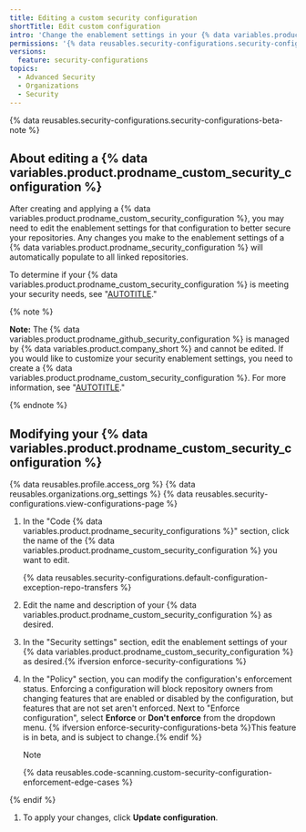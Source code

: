 ```yaml
---
title: Editing a custom security configuration
shortTitle: Edit custom configuration
intro: 'Change the enablement settings in your {% data variables.product.prodname_custom_security_configuration %} to better meet the security needs of your repositories.'
permissions: '{% data reusables.security-configurations.security-configurations-permissions %}'
versions:
  feature: security-configurations
topics:
  - Advanced Security
  - Organizations
  - Security
---
```


{% data reusables.security-configurations.security-configurations-beta-note %}

## About editing a {% data variables.product.prodname_custom_security_configuration %}

After creating and applying a {% data variables.product.prodname_custom_security_configuration %}, you may need to edit the enablement settings for that configuration to better secure your repositories. Any changes you make to the enablement settings of a {% data variables.product.prodname_security_configuration %} will automatically populate to all linked repositories.

To determine if your {% data variables.product.prodname_custom_security_configuration %} is meeting your security needs, see "[AUTOTITLE](/code-security/securing-your-organization/managing-the-security-of-your-organization/interpreting-security-findings-on-a-repository)."

{% note %}

**Note:** The {% data variables.product.prodname_github_security_configuration %} is managed by {% data variables.product.company_short %} and cannot be edited. If you would like to customize your security enablement settings, you need to create a {% data variables.product.prodname_custom_security_configuration %}. For more information, see "[AUTOTITLE](/code-security/securing-your-organization/meeting-your-specific-security-needs-with-custom-security-configurations/creating-a-custom-security-configuration)."

{% endnote %}

## Modifying your {% data variables.product.prodname_custom_security_configuration %}

{% data reusables.profile.access_org %}
{% data reusables.organizations.org_settings %}
{% data reusables.security-configurations.view-configurations-page %}
1. In the "Code {% data variables.product.prodname_security_configurations %}" section, click the name of the {% data variables.product.prodname_custom_security_configuration %} you want to edit.

    {% data reusables.security-configurations.default-configuration-exception-repo-transfers %}

1. Edit the name and description of your {% data variables.product.prodname_custom_security_configuration %} as desired.
1. In the "Security settings" section, edit the enablement settings of your {% data variables.product.prodname_custom_security_configuration %} as desired.{% ifversion enforce-security-configurations %}
1. In the "Policy" section, you can modify the configuration's enforcement status. Enforcing a configuration will block repository owners from changing features that are enabled or disabled by the configuration, but features that are not set aren't enforced. Next to "Enforce configuration", select **Enforce** or **Don't enforce** from the dropdown menu. {% ifversion enforce-security-configurations-beta %}This feature is in beta, and is subject to change.{% endif %}

    >[!NOTE]
    {% data reusables.code-scanning.custom-security-configuration-enforcement-edge-cases %}

{% endif %}

1. To apply your changes, click **Update configuration**.
